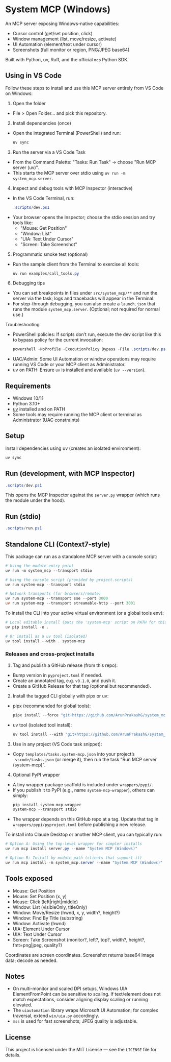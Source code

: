 # System MCP (Windows)

An MCP server exposing Windows-native capabilities:

- Cursor control (get/set position, click)
- Window management (list, move/resize, activate)
- UI Automation (element/text under cursor)
- Screenshots (full monitor or region, PNG/JPEG base64)

Built with Python, uv, Ruff, and the official `mcp` Python SDK.

## Using in VS Code

Follow these steps to install and use this MCP server entirely from VS Code on Windows:

1. Open the folder

- File > Open Folder… and pick this repository.

2. Install dependencies (once)

- Open the integrated Terminal (PowerShell) and run:
  ```powershell
  uv sync
  ```

3. Run the server via a VS Code Task

- From the Command Palette: "Tasks: Run Task" → choose "Run MCP server (uv)".
- This starts the MCP server over stdio using `uv run -m system_mcp.server`.

4. Inspect and debug tools with MCP Inspector (interactive)

- In the VS Code Terminal, run:
  ```powershell
  .scripts/dev.ps1
  ```
- Your browser opens the Inspector; choose the stdio session and try tools like:
  - "Mouse: Get Position"
  - "Window: List"
  - "UIA: Text Under Cursor"
  - "Screen: Take Screenshot"

5. Programmatic smoke test (optional)

- Run the sample client from the Terminal to exercise all tools:
  ```powershell
  uv run examples/call_tools.py
  ```

6. Debugging tips

- You can set breakpoints in files under `src/system_mcp/**` and run the server via the task; logs and tracebacks will appear in the Terminal.
- For step-through debugging, you can also create a `launch.json` that runs the module `system_mcp.server`. (Optional; not required for normal use.)

Troubleshooting

- PowerShell policies: If scripts don’t run, execute the dev script like this to bypass policy for the current invocation:
  ```powershell
  powershell -NoProfile -ExecutionPolicy Bypass -File .scripts/dev.ps1
  ```
- UAC/Admin: Some UI Automation or window operations may require running VS Code or your MCP client as Administrator.
- uv on PATH: Ensure `uv` is installed and available (`uv --version`).

## Requirements

- Windows 10/11
- Python 3.10+
- [uv](https://docs.astral.sh/uv/) installed and on PATH
- Some tools may require running the MCP client or terminal as Administrator (UAC constraints)

## Setup

Install dependencies using uv (creates an isolated environment):

```powershell
uv sync
```

## Run (development, with MCP Inspector)

```powershell
.scripts/dev.ps1
```

This opens the MCP Inspector against the `server.py` wrapper (which runs the module under the hood).

## Run (stdio)

```powershell
.scripts/run.ps1
```

## Standalone CLI (Context7-style)

This package can run as a standalone MCP server with a console script:

```powershell
# Using the module entry point
uv run -m system_mcp --transport stdio

# Using the console script (provided by project.scripts)
uv run system-mcp --transport stdio

# Network transports (for browsers/remote)
uv run system-mcp --transport sse --port 3000
uv run system-mcp --transport streamable-http --port 3001
```

To install the CLI into your active virtual environment (or a global tools env):

```powershell
# Local editable install (puts the 'system-mcp' script on PATH for this venv)
uv pip install -e .

# Or install as a uv tool (isolated)
uv tool install --with . system-mcp
```

### Releases and cross-project installs

1. Tag and publish a GitHub release (from this repo):

- Bump version in `pyproject.toml` if needed.
- Create an annotated tag, e.g. `v0.1.0`, and push it.
- Create a GitHub Release for that tag (optional but recommended).

2. Install the tagged CLI globally with pipx or uv:

- pipx (recommended for global tools):
  ```powershell
  pipx install --force "git+https://github.com/ArunPrakashG/system_mcp.git@v0.1.0"
  ```
- uv tool (isolated tool install):
  ```powershell
  uv tool install --with "git+https://github.com/ArunPrakashG/system_mcp.git@v0.1.0" system-mcp
  ```

3. Use in any project (VS Code task snippet):

- Copy `templates/tasks.system-mcp.json` into your project’s `.vscode/tasks.json` (or merge it), then run the task "Run MCP server (system-mcp)".

4. Optional PyPI wrapper

- A tiny wrapper package scaffold is included under `wrappers/pypi/`.
- If you publish it to PyPI (e.g., name `system-mcp-wrapper`), others can simply:
  ```powershell
  pip install system-mcp-wrapper
  system-mcp --transport stdio
  ```
- The wrapper depends on this GitHub repo at a tag. Update that tag in `wrappers/pypi/pyproject.toml` before publishing a new release.

To install into Claude Desktop or another MCP client, you can typically run:

```powershell
# Option A: Using the top-level wrapper for simpler installs
uv run mcp install server.py --name "System MCP (Windows)"

# Option B: Install by module path (clients that support it)
uv run mcp install -m system_mcp.server --name "System MCP (Windows)"
```

## Tools exposed

- Mouse: Get Position
- Mouse: Set Position (x, y)
- Mouse: Click (left|right|middle)
- Window: List (visibleOnly, titleOnly)
- Window: Move/Resize (hwnd, x, y, width?, height?)
- Window: Find By Title (substring)
- Window: Activate (hwnd)
- UIA: Element Under Cursor
- UIA: Text Under Cursor
- Screen: Take Screenshot (monitor?, left?, top?, width?, height?, fmt=png|jpeg, quality?)

Coordinates are screen coordinates. Screenshot returns base64 image data; decode as needed.

## Notes

- On multi-monitor and scaled DPI setups, Windows UIA ElementFromPoint can be sensitive to scaling. If text/element does not match expectations, consider aligning display scaling or running elevated.
- The `uiautomation` library wraps Microsoft UI Automation; for complex traversal, extend `win/uia.py` accordingly.
- `mss` is used for fast screenshots; JPEG quality is adjustable.

## License

This project is licensed under the MIT License — see the `LICENSE` file for details.
